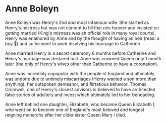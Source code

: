 # Anne Boleyn

Anne Boleyn was Henry's 2nd and most infamous wife. She started as Henry's mistress but was not content to fill that role forever and insisted on getting married (King's mistress was an official role in many royal courts). Henry was enamored by Anne and by the thought of having an heir (read: a boy 👀) and so he went to work disolving his marriage to Catherine.

Anne married Henry in a secret ceremony 6 months before Catherine and Henry's marriage was declared null. Anne was crowned Queen only 1 month later (the only of Henry's wives other than Catherine to have a coronation). 

Anne was incredibly unpopular with the people of England and ultimately was undone due to untimely miscarriages (Henry wanted a son more than anything), her outspoken demeanor, and flirtatious behavior. Thomas Cromwell, one of Henry's closest advisors is believed to have architected false stories of adultery and incest which ultimately led to her beheading.

Anne left behind one daughter, Elizabeth, who became Queen Elizabeth I, who went on to become one of England's most beloved and longest reigning monarchs after her older sister Queen Mary I died.